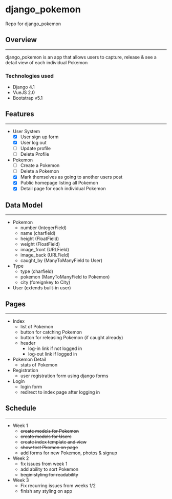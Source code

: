 # django_pokemon

Repo for django_pokemon

## Overview
------

django_pokemon is an app that allows users to capture, release & see a detail view of each individual Pokemon

### Technologies used

* Django 4.1
* VueJS 2.0
* Bootstrap v5.1

## Features
------

- User System
  - [x] User sign up form
  - [x] User log out
  - [ ] Update profile
  - [ ] Delete Profile
- Pokemon
  - [ ] Create a Pokemon
  - [ ] Delete a Pokemon
  - [x] Mark themselves as going to another users post
  - [x] Public homepage listing all Pokemon
  - [x] Detail page for each individual Pokemon

## Data Model
----
* Pokemon
  * number (IntegerField)
  * name (charfield)
  * height (FloatField)
  * weight (FloatField)
  * image_front (URLField)
  * image_back (URLField)
  * caught_by (ManyToManyField to User)
* Type
  * type (charfield)
  * pokemon (ManyToManyField to Pokemon)
  * city (foreignkey to City)
* User (extends built-in user)

## Pages
-------
- Index
  - list of Pokemon
  - button for catching Pokemon
  - button for releasing Pokemon (if caught already)
  - header
    - log-in link if not logged in
    - log-out link if logged in
- Pokemon Detail
  - stats of Pokemon
- Registration
  - user registration form using django forms
- Login
  - login form
  - redirect to index page after logging in
## Schedule
----
* Week 1
    * ~~create models for Pokemon~~
    * ~~create models for Users~~
    * ~~create index template and view~~
    * ~~show test Pkemon on page~~
    * add forms for new Pokemon, photos & signup
* Week 2
    * fix issues from week 1
    * add ability to sort Pokemon
    * ~~begin styling for readability~~
* Week 3
    * Fix recurring issues from weeks 1/2
    * finish any styling on app
